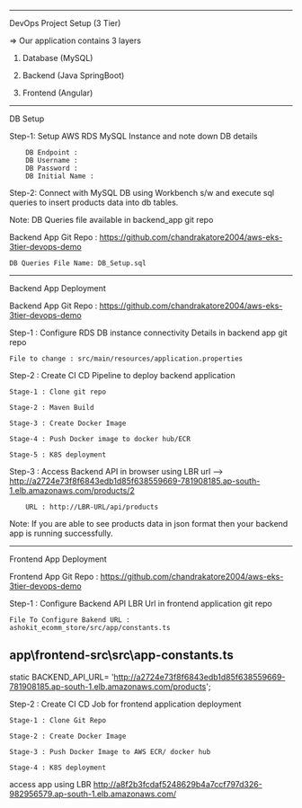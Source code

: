 ----------------------------
DevOps Project Setup (3 Tier)

=> Our application contains 3 layers

1) Database (MySQL)

2) Backend (Java SpringBoot)

3) Frontend (Angular)
--------

DB Setup


Step-1: Setup AWS RDS MySQL Instance and note down DB details

		DB Endpoint : 
		DB Username : 
		DB Password : 
		DB Initial Name : 

Step-2: Connect with MySQL DB using Workbench s/w and execute sql queries to insert products data into db tables.

Note: DB Queries file available in backend_app git repo

Backend App Git Repo : https://github.com/chandrakatore2004/aws-eks-3tier-devops-demo

	DB Queries File Name: DB_Setup.sql

--------------
Backend App Deployment


Backend App Git Repo : https://github.com/chandrakatore2004/aws-eks-3tier-devops-demo

Step-1 : Configure RDS DB instance connectivity Details in backend app git repo
	
	File to change : src/main/resources/application.properties

Step-2 : Create CI CD Pipeline to deploy backend application

	Stage-1 : Clone git repo

	Stage-2 : Maven Build

	Stage-3 : Create Docker Image

	Stage-4 : Push Docker image to docker hub/ECR

	Stage-5 : K8S deployment

Step-3 : Access Backend API in browser using LBR url --> http://a2724e73f8f6843edb1d85f638559669-781908185.ap-south-1.elb.amazonaws.com/products/2

		URL : http://LBR-URL/api/products

Note: If you are able to see products data in json format then your backend app is running successfully.

----------------
Frontend App Deployment


Frontend App Git Repo : https://github.com/chandrakatore2004/aws-eks-3tier-devops-demo

Step-1 : Configure Backend API LBR Url in frontend application git repo

	File To Configure Bakend URL : ashokit_ecomm_store/src/app/constants.ts
app\frontend-src\src\app-constants.ts
---------
   static BACKEND_API_URL= 'http://a2724e73f8f6843edb1d85f638559669-781908185.ap-south-1.elb.amazonaws.com/products';

Step-2 : Create CI CD Job for frontend application deployment

	Stage-1 : Clone Git Repo

	Stage-2 : Create Docker Image

	Stage-3 : Push Docker Image to AWS ECR/ docker hub

	Stage-4 : K8S deployment

access app using LBR http://a8f2b3fcdaf5248629b4a7ccf797d326-982956579.ap-south-1.elb.amazonaws.com/
